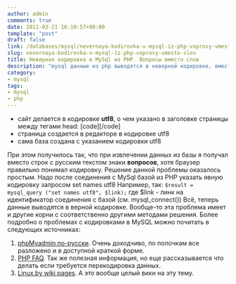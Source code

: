 ```yaml
---
author: admin
comments: true
date: 2011-03-21 16:10:57+00:00
template: "post"
draft: false
link: /databases/mysql/nevernaya-kodirovka-v-mysql-iz-php-voprosy-vmesto-slov
slug: nevernaya-kodirovka-v-mysql-iz-php-voprosy-vmesto-slov
title: Неверная кодировка в MySql из PHP. Вопросы вместо слов
description: "mysql данные из php выводятся в неверной кодировке, вместо слов знаки вопросов"
category:
- mysql
tags:
- mysql
- php
---
```


- сайт делается в кодировке **utf8**, о чем указано в заголовке страницы между тегами head:
[code]<meta http-equiv="content-type" content="text/html; charset=utf-8">[/code]
- страница создается в редакторе в кодировке utf8
- сама база создана с указанием кодировки utf8

При этом получилось так, что при извлечении данных из базы я получал вместо строк с русским текстом знаки **вопросов**, хотя браузер правильно понимал кодировку. 
Решение данной проблемы оказалось простым. Надо после соединения с MySql базой из PHP указать явную кодировку запросом set names utf8 
Например, так:
`$result = mysql_query ("set names utf8", $link);`
где $link - линк на идентификатор соединения с базой (см. mysql_connect())
Всё, теперь данные выводятся в верной кодировке. 
Вообще-то эта проблема имеет и другие корни с соответственно другими методами решения. Более подробно о проблемах с кодировками в MySQL можно почитать в следующих источниках:

1. [phpMyadmin по-русски](http://php-myadmin.ru/learning/mysql-cir.html). Очень доходчиво, по полочкам все разложено и в доступной краткой форме.
2. [PHP FAQ](http://www.phpfaq.ru/charset). Так же полезная информация, но еще рассказывается что делать если требуется перекодировка данных.
3. [Linux.by wiki pages](http://www.linux.by/wiki/index.php/FAQ_PHP_MySQL_charset). А это вообще целый вики на эту тему.

